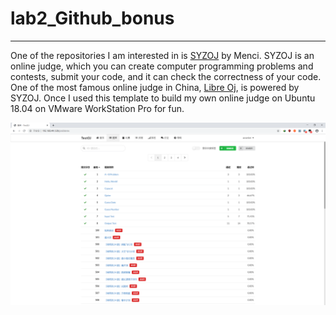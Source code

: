 # lab2_Github_bonus

---
One of the repositories I am interested in is [SYZOJ](https://github.com/syzoj/syzoj) by Menci. SYZOJ is an online judge, which you can create computer programming problems and contests, submit your code, and it can check the correctness of your code. One of the most famous online judge in China, [Libre Oj](https://loj.ac/), is powered by SYZOJ. Once I used this template to build my own online judge on Ubuntu 18.04 on VMware WorkStation Pro for fun.

![图片失效](/TestOj.png)
